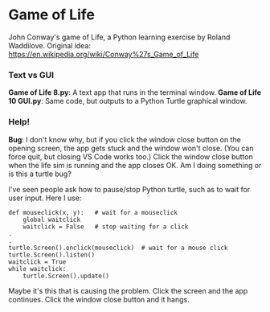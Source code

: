 # Game of Life

John Conway's game of Life, a Python learning exercise by Roland Waddilove.
Original idea: https://en.wikipedia.org/wiki/Conway%27s_Game_of_Life

### Text vs GUI

**Game of Life 8.py**: A text app that runs in the terminal window.
**Game of Life 10 GUI.py**: Same code, but outputs to a Python Turtle graphical window.

### Help!

**Bug**: I don't know why, but if you click the window close button on the opening screen, the app gets stuck and the window won't close. (You can force quit, but closing VS Code works too.) Click the window close button when the life sim is running and the app closes OK. Am I doing something or is this a turtle bug?

I've seen people ask how to pause/stop Python turtle, such as to wait for user input. Here I use:

    def mouseclick(x, y):   # wait for a mouseclick
        global waitclick
        waitclick = False   # stop waiting for a click
    .
    .
    turtle.Screen().onclick(mouseclick)  # wait for a mouse click
    turtle.Screen().listen()
    waitclick = True
    while waitclick:
        turtle.Screen().update()

Maybe it's this that is causing the problem. Click the screen and the app continues. Click the window close button and it hangs.
